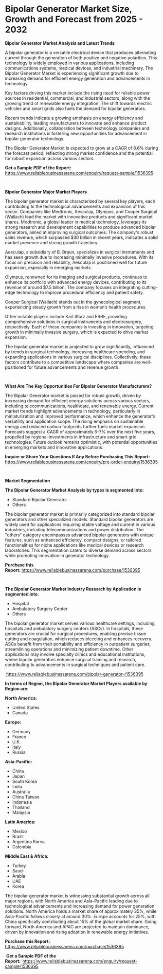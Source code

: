 <p><h1>Bipolar Generator Market Size, Growth and Forecast from 2025 - 2032</h1></p><p><strong>Bipolar Generator Market Analysis and Latest Trends</strong></p>
<p><p>A bipolar generator is a versatile electrical device that produces alternating current through the generation of both positive and negative polarities. This technology is widely employed in various applications, including communications systems, medical devices, and industrial machinery. The Bipolar Generator Market is experiencing significant growth due to increasing demand for efficient energy generation and advancements in technology. </p><p>Key factors driving this market include the rising need for reliable power sources in residential, commercial, and industrial sectors, along with the growing trend of renewable energy integration. The shift towards electric vehicles and smart grids also fuels the demand for bipolar generators. </p><p>Recent trends indicate a growing emphasis on energy efficiency and sustainability, leading manufacturers to innovate and enhance product designs. Additionally, collaboration between technology companies and research institutions is fostering new opportunities for advancement in bipolar generator technology. </p><p>The Bipolar Generator Market is expected to grow at a CAGR of 8.6% during the forecast period, reflecting strong market confidence and the potential for robust expansion across various sectors.</p></p>
<p><strong>Get a Sample PDF of the Report:&nbsp;</strong> <a href="https://www.reliablebusinessarena.com/enquiry/request-sample/1536395?utm_campaign=3184&utm_medium=2&utm_source=Github&utm_content=ia&utm_term=13042025&utm_id=bipolar-generator">https://www.reliablebusinessarena.com/enquiry/request-sample/1536395</a></p>
<p>&nbsp;</p>
<p><strong>Bipolar Generator Major Market Players</strong></p>
<p><p>The bipolar generator market is characterized by several key players, each contributing to the technological advancements and expansion of this sector. Companies like Medtronic, Aesculap, Olympus, and Cooper Surgical (Wallach) lead the market with innovative products and significant market shares. Medtronic, a global leader in medical technology, leverages its strong research and development capabilities to produce advanced bipolar generators, aimed at improving surgical outcomes. The company's robust sales revenue, which surpassed $30 billion in recent years, indicates a solid market presence and strong growth trajectory.</p><p>Aesculap, a subsidiary of B. Braun, specializes in surgical instruments and has seen growth due to increasing minimally invasive procedures. With its focus on precision and reliability, Aesculap is positioned well for future expansion, especially in emerging markets.</p><p>Olympus, renowned for its imaging and surgical products, continues to enhance its portfolio with advanced energy devices, contributing to its revenue of around $7.5 billion. The company focuses on integrating cutting-edge technology to improve procedural efficiency and patient safety.</p><p>Cooper Surgical (Wallach) stands out in the gynecological segment, experiencing steady growth from a rise in women’s health procedures. </p><p>Other notable players include Karl Storz and ERBE, providing comprehensive solutions in surgical instruments and electrosurgery, respectively. Each of these companies is investing in innovation, targeting growth in minimally invasive surgery, which is expected to drive market expansion.</p><p>The bipolar generator market is projected to grow significantly, influenced by trends in surgical technology, increasing healthcare spending, and expanding applications in various surgical disciplines. Collectively, these factors contribute to a competitive landscape where companies are well-positioned for future advancements and revenue growth.</p></p>
<p>&nbsp;</p>
<p><strong>What Are The Key Opportunities For Bipolar Generator Manufacturers?</strong></p>
<p><p>The Bipolar Generator market is poised for robust growth, driven by increasing demand for efficient energy solutions across various sectors, including telecommunications, healthcare, and renewable energy. Current market trends highlight advancements in technology, particularly in miniaturization and improved performance, which enhance the generator's versatility and application scope. The rising emphasis on sustainable energy and reduced carbon footprints further fuels market expansion. Forecasts suggest a CAGR of approximately 5-7% over the next five years, propelled by regional investments in infrastructure and smart grid technologies. Future outlook remains optimistic, with potential opportunities in emerging markets and innovative applications.</p></p>
<p><strong>Inquire or Share Your Questions If Any Before Purchasing This Report:</strong> <a href="https://www.reliablebusinessarena.com/enquiry/pre-order-enquiry/1536395?utm_campaign=3184&utm_medium=2&utm_source=Github&utm_content=ia&utm_term=13042025&utm_id=bipolar-generator">https://www.reliablebusinessarena.com/enquiry/pre-order-enquiry/1536395</a></p>
<p>&nbsp;</p>
<p><strong>Market Segmentation</strong></p>
<p><strong>The Bipolar Generator Market Analysis by types is segmented into:</strong></p>
<p><ul><li>Standard Bipolar Generator</li><li>Others</li></ul></p>
<p><p>The bipolar generator market is primarily categorized into standard bipolar generators and other specialized models. Standard bipolar generators are widely used for applications requiring stable voltage and current in various industries, including telecommunications and power distribution. The "others" category encompasses advanced bipolar generators with unique features, such as enhanced efficiency, compact designs, or tailored functionalities for niche applications like medical devices or research laboratories. This segmentation caters to diverse demand across sectors while promoting innovation in generator technology.</p></p>
<p><strong>Purchase this Report:&nbsp;</strong><a href="https://www.reliablebusinessarena.com/purchase/1536395?utm_campaign=3184&utm_medium=2&utm_source=Github&utm_content=ia&utm_term=13042025&utm_id=bipolar-generator">https://www.reliablebusinessarena.com/purchase/1536395</a></p>
<p>&nbsp;</p>
<p><strong>The Bipolar Generator Market Industry Research by Application is segmented into:</strong></p>
<p><ul><li>Hospital</li><li>Ambulatory Surgery Center</li><li>Others</li></ul></p>
<p><p>The bipolar generator market serves various healthcare settings, including hospitals and ambulatory surgery centers (ASCs). In hospitals, these generators are crucial for surgical procedures, enabling precise tissue cutting and coagulation, which reduces bleeding and enhances recovery. ASCs benefit from their portability and efficiency in outpatient surgeries, streamlining operations and minimizing patient downtime. Other applications may involve specialty clinics and educational institutions, where bipolar generators enhance surgical training and research, contributing to advancements in surgical techniques and patient care.</p></p>
<p><a href="https://www.reliablebusinessarena.com/bipolar-generator-r1536395?utm_campaign=3184&utm_medium=2&utm_source=Github&utm_content=ia&utm_term=13042025&utm_id=bipolar-generator">&nbsp;https://www.reliablebusinessarena.com/bipolar-generator-r1536395</a></p>
<p><strong>In terms of Region, the Bipolar Generator Market Players available by Region are:</strong></p>
<p>
    <p> <strong> North America: </strong>
        <ul>
            <li>United States</li>
            <li>Canada</li>
        </ul>
        </p> 
    <p> <strong> Europe: </strong>
        <ul>
            <li>Germany</li>
            <li>France</li>
            <li>U.K.</li>
            <li>Italy</li>
            <li>Russia</li>
        </ul>
        </p> 
    <p> <strong> Asia-Pacific: </strong>
        <ul>
            <li>China</li>
            <li>Japan</li>
            <li>South Korea</li>
            <li>India</li>
            <li>Australia</li>
            <li>China Taiwan</li>
            <li>Indonesia</li>
            <li>Thailand</li>
            <li>Malaysia</li>
        </ul>
        </p> 
    <p> <strong> Latin America: </strong>
        <ul>
            <li>Mexico</li>
            <li>Brazil</li>
            <li>Argentina Korea</li>
            <li>Colombia</li>
        </ul>
        </p> 
    <p> <strong> Middle East & Africa: </strong>
        <ul>
            <li>Turkey</li>
            <li>Saudi</li>
            <li>Arabia</li>
            <li>UAE</li>
            <li>Korea</li>
        </ul>
    </p>
    </p>
<p><p>The bipolar generator market is witnessing substantial growth across all major regions, with North America and Asia-Pacific leading due to technological advancements and increasing demand for power generation solutions. North America holds a market share of approximately 35%, while Asia-Pacific follows closely at around 30%. Europe accounts for 25%, with China specifically contributing about 15% of the global market share. Going forward, North America and APAC are projected to maintain dominance, driven by innovation and rising adoption in renewable energy initiatives.</p></p>
<p><strong>Purchase this Report: </strong><a href="https://www.reliablebusinessarena.com/purchase/1536395?utm_campaign=3184&utm_medium=2&utm_source=Github&utm_content=ia&utm_term=13042025&utm_id=bipolar-generator">https://www.reliablebusinessarena.com/purchase/1536395</a></p>
<p>&nbsp;<strong>Get a Sample PDF of the Report:&nbsp;&nbsp;</strong><a href="https://www.reliablebusinessarena.com/enquiry/request-sample/1536395?utm_campaign=3184&utm_medium=2&utm_source=Github&utm_content=ia&utm_term=13042025&utm_id=bipolar-generator">https://www.reliablebusinessarena.com/enquiry/request-sample/1536395</a></p>
<p><strong></strong></p>
<p><p></p><p></p><p></p></p>